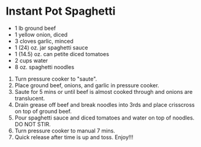 # Instant Pot Spaghetti 

- 1 lb ground beef
- 1 yellow onion, diced
- 3 cloves garlic, minced
- 1 (24) oz. jar spaghetti sauce 
- 1 (14.5) oz. can petite diced tomatoes 
- 2 cups water
- 8 oz. spaghetti noodles

1. Turn pressure cooker to "saute". 
2. Place ground beef, onions, and garlic in pressure cooker.  
3. Saute for 5 mins or until beef is almost cooked through and onions are translucent. 
4. Drain grease off beef and break noodles into 3rds and place crisscross on top of ground beef. 
5. Pour spaghetti sauce and diced tomatoes and water on top of noodles. DO NOT STIR. 
6. Turn pressure cooker to manual 7 mins. 
7. Quick release after time is up and toss. Enjoy!!! 
